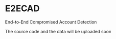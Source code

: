 # E2ECAD
End-to-End Compromised Account Detection

The source code and the data will be uploaded soon
